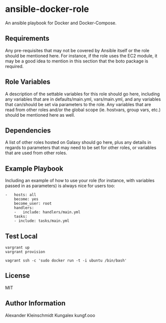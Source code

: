 ansible-docker-role
=========

An ansible playbook for Docker and Docker-Compose.

Requirements
------------

Any pre-requisites that may not be covered by Ansible itself or the role should be mentioned here. For instance, if the role uses the EC2 module, it may be a good idea to mention in this section that the boto package is required.

Role Variables
--------------

A description of the settable variables for this role should go here, including any variables that are in defaults/main.yml, vars/main.yml, and any variables that can/should be set via parameters to the role. Any variables that are read from other roles and/or the global scope (ie. hostvars, group vars, etc.) should be mentioned here as well.

Dependencies
------------

A list of other roles hosted on Galaxy should go here, plus any details in regards to parameters that may need to be set for other roles, or variables that are used from other roles.

Example Playbook
----------------

Including an example of how to use your role (for instance, with variables passed in as parameters) is always nice for users too:
    
    -   hosts: all
        become: yes
        become_user: root
        handlers:
        -   include: handlers/main.yml
        tasks:
        - include: tasks/main.yml


Test Local
----------
    vargrant up
    vargrant provision
    
    vagrant ssh -c 'sudo docker run -t -i ubuntu /bin/bash'


License
-------

MIT

Author Information
------------------

Alexander Kleinschmidt Kungalex
kungf.ooo